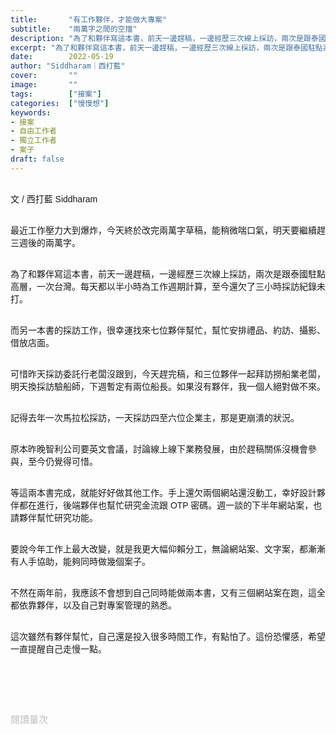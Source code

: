 ```yaml
---
title:       "有工作夥伴，才能做大專案"
subtitle:    "兩萬字之間的空擋"
description: "為了和夥伴寫這本書，前天一邊趕稿，一邊經歷三次線上採訪，兩次是跟泰國駐點高層，一次台灣。每天都以半小時為工作週期計算，至今還欠了三小時採訪紀錄未打..."
excerpt: "為了和夥伴寫這本書，前天一邊趕稿，一邊經歷三次線上採訪，兩次是跟泰國駐點高層，一次台灣。每天都以半小時為工作週期計算，至今還欠了三小時採訪紀錄未打..."
date:        2022-05-19
author: "Siddharam｜西打藍"
cover:       ""
image:       ""
tags:        ["接案"]
categories:  ["慢慢想"]
keywords:
- 接案
- 自由工作者
- 獨立工作者
- 案子
draft: false
---
```


<article style="font-family: 'Noto Sans TC', '微軟正黑體', sans-serif; font-weight: 300;">

<br>文 / 西打藍 Siddharam<br><br>

最近工作壓力大到爆炸，今天終於改完兩萬字草稿，能稍微喘口氣，明天要繼續趕三週後的兩萬字。<br><br>

為了和夥伴寫這本書，前天一邊趕稿，一邊經歷三次線上採訪，兩次是跟泰國駐點高層，一次台灣。每天都以半小時為工作週期計算，至今還欠了三小時採訪紀錄未打。<br><br>

而另一本書的採訪工作，很幸運找來七位夥伴幫忙，幫忙安排禮品、約訪、攝影、借放店面。<br><br>

可惜昨天採訪委託行老闆沒跟到，今天趕完稿，和三位夥伴一起拜訪撈船業老闆，明天換採訪驗船師，下週暫定有兩位船長。如果沒有夥伴，我一個人絕對做不來。<br><br>

記得去年一次馬拉松採訪，一天採訪四至六位企業主，那是更崩潰的狀況。<br><br>

原本昨晚智利公司要英文會議，討論線上線下業務發展，由於趕稿關係沒機會參與，至今仍覺得可惜。<br><br>

等這兩本書完成，就能好好做其他工作。手上還欠兩個網站還沒動工，幸好設計夥伴都在進行，後端夥伴也幫忙研究金流跟 OTP 密碼。週一談的下半年網站案，也請夥伴幫忙研究功能。<br><br>

要說今年工作上最大改變，就是我更大幅仰賴分工，無論網站案、文字案，都漸漸有人手協助，能夠同時做幾個案子。<br><br>

不然在兩年前，我應該不會想到自己同時能做兩本書，又有三個網站案在跑，這全都依靠夥伴，以及自己對專案管理的熟悉。<br><br>

這次雖然有夥伴幫忙，自己還是投入很多時間工作，有點怕了。這份恐懼感，希望一直提醒自己走慢一點。<br><br>


<br><br><br>

</article>

<div style="color: #bfbfbf; font-size: 15px;" id="busuanzi_container_page_pv">
  閱讀量<span id="busuanzi_value_page_pv"></span>次
</div>

<script src="../../js/post.js"></script>




